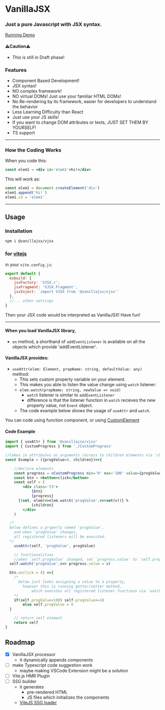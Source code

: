 # VanillaJSX

### Just a pure Javascript with JSX syntax.

[Running Demo](https://vanillajsx.github.io/)

#### ⚠️Caution⚠️
- This is still in Draft phase!
### Features
- Component Based Development!
- JSX syntax!
- NO complex framework!
- NO virtual DOMs! Just use your familiar HTML DOMs!
- No Re-rendering by its framework, easier for developers to understand the behavior
- Less Learning Difficulty than React
- Just use your JS skills!
- If you want to change DOM attributes or texts, JUST SET THEM BY YOURSELF!
- TS support

---
### How the Coding Works
When you code this:
```jsx
const elem1 = <div id='elem1'>hi!</div>
```
This will work as:
```js
const elem1 = document.createElement('div')
elem1.append('hi!')
elem1.id = 'elem1'
```
---
## Usage
### Installation
```sh
npm i @vanillajsx/vjsx
```
### for [vitejs](https://vitejs.dev/)
in your `vite.config.js`:
```js
export default {
  esbuild: {
    jsxFactory: 'VJSX.r',
    jsxFragment: 'VJSX.Fragment',
    jsxInject: `import VJSX from '@vanillajsx/vjsx'`
  },
  //... other settings
}
```
Then your JSX code would be interpreted as VanillaJSX! Have fun!

---

#### When you load VanillaJSX library,
- `on` method, a shorthand of `addEventListener` 
is available on all the objects which provide 'addEventListener'.
#### VanillaJSX provides:
- `useAttr(elem: Element, propName: string, defaultValue: any)` method:
  - This sets custom property variable on your element.
  - This makes you able to listen the value change using `watch` listener:
  - `elem.watch(propName: string, newValue => void)`
    - `watch` listener is similar to `addEventListener` 
    - difference is that the listener function in `watch` recieves the new property value, not `Event` object.
  - The code example below shows the usage of `useAttr` and `watch`.

You can code using function component, or using [CustomElement](https://developer.mozilla.org/ja/docs/Web/Web_Components/Using_custom_elements)

#### Code Example
```jsx
import { useAttr } from '@vanillajsx/vjsx'
import { CustomProgress } from './CustomProgress'

//takes in attributes as arguments (access to children elements via 'children' attribute)
const Example = ({progValue=0, children})=>{

	//declare elements
	const progress = <CustomProgress min='0' max='100' value={progValue}/>
	const btn = <button>click</button>
	const self = (
		<div class='t3'>
			{btn}
			{progress} 
      {(set, elem)=>elem.watch('progValue',v=>set(v))} %
			{children}
		</div>
	)

  /*
  below defines a property named 'progValue',
	and when 'progValue' changes, 
	all registered listeners will be executed.
  */
	useAttr(self, 'progValue', progValue)

	// functionalities
	//when `self.progValue` changed, set `progress.value` to `self.progValue`
  self.watch('progValue',v=> progress.value = v)

  btn.onclick = () =>{
    /*
      below just looks assigning a value to a property,
    	however this is running getter/setter method,
			which executes all registered listener functions via `watch` method.
    */
    if(self.progValue<100) self.progValue+=10
		else self.progValue = 0
  }

	// return self element
	return self	
}
```

## Roadmap

- [x] VanillaJSX processor
  - it dynamically appends components
- [ ] make Typescript code suggestion work
  - maybe making VSCode Extension might be a solution
- [ ] Vite.js HMR Plugin
- [ ] SSG builder
  - it generates 
    - pre-rendered HTML
    - JS files which initializes the components
  - [ViteJS SSG loader](https://vitejs.dev/guide/ssr.html#ssr-specific-plugin-logic)
